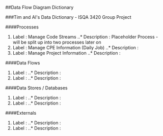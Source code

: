 ##Data Flow Diagram Dictionary

###Tim and Al's Data Dictionary - ISQA 3420 Group Project

####Processes
1. Label : Manage Code Streams
..* Description : Placeholder Process - will be split up into two processes later on
2. Label : Manage CPE Information (Daily Job)
..* Description :
3. Label : Manage Project Information
..* Description :

####Data Flows
1. Label :
..* Description :
2. Label :
..* Description :


####Data Stores / Databases
1. Label :
..* Description :
2. Label :
..* Description :

####Externals
1. Label :
..* Description :
2. Label :
..* Description :

